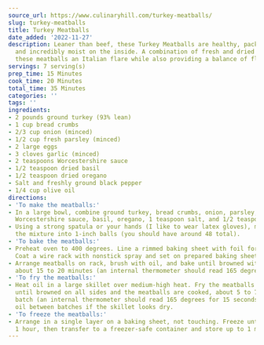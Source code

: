 ```yaml
---
source_url: https://www.culinaryhill.com/turkey-meatballs/
slug: turkey-meatballs
title: Turkey Meatballs
date_added: '2022-11-27'
description: Leaner than beef, these Turkey Meatballs are healthy, packed with flavor,
  and incredibly moist on the inside. A combination of fresh and dried herbs give
  these meatballs an Italian flare while also providing a balance of flavors.
servings: 7 serving(s)
prep_time: 15 Minutes
cook_time: 20 Minutes
total_time: 35 Minutes
categories: ''
tags: ''
ingredients:
- 2 pounds ground turkey (93% lean)
- 1 cup bread crumbs
- 2/3 cup onion (minced)
- 1/2 cup fresh parsley (minced)
- 2 large eggs
- 3 cloves garlic (minced)
- 2 teaspoons Worcestershire sauce
- 1/2 teaspoon dried basil
- 1/2 teaspoon dried oregano
- Salt and freshly ground black pepper
- 1/4 cup olive oil
directions:
- 'To make the meatballs:'
- In a large bowl, combine ground turkey, bread crumbs, onion, parsley, eggs, garlic,
  Worcestershire sauce, basil, oregano, 1 teaspoon salt, and 1/2 teaspoon pepper.
- Using a strong spatula or your hands (I like to wear latex gloves), mix well. Shape
  the mixture into 1-inch balls (you should have around 48 total).
- 'To bake the meatballs:'
- Preheat oven to 400 degrees. Line a rimmed baking sheet with foil for easy cleanup.
  Coat a wire rack with nonstick spray and set on prepared baking sheet.
- Arrange meatballs on rack, brush with oil, and bake until browned with crispy edges,
  about 15 to 20 minutes (an internal thermometer should read 165 degrees for 15 seconds).
- 'To fry the meatballs:'
- Heat oil in a large skillet over medium-high heat. Fry the meatballs in batches
  until browned on all sides and the meatballs are cooked, about 5 to 7 minutes per
  batch (an internal thermometer should read 165 degrees for 15 seconds). Add more
  oil between batches if the skillet looks dry.
- 'To freeze the meatballs:'
- Arrange in a single layer on a baking sheet, not touching. Freeze until solid, about
  1 hour, then transfer to a freezer-safe container and store up to 1 month.
---
```

